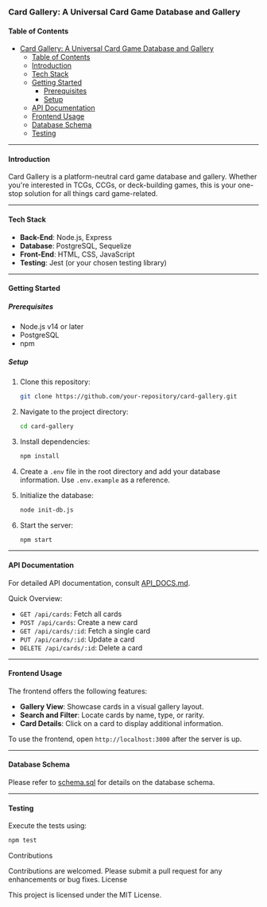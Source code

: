 ### Card Gallery: A Universal Card Game Database and Gallery

#### Table of Contents

- [Card Gallery: A Universal Card Game Database and Gallery](#card-gallery-a-universal-card-game-database-and-gallery)
  - [Table of Contents](#table-of-contents)
  - [Introduction](#introduction)
  - [Tech Stack](#tech-stack)
  - [Getting Started](#getting-started)
    - [Prerequisites](#prerequisites)
    - [Setup](#setup)
  - [API Documentation](#api-documentation)
  - [Frontend Usage](#frontend-usage)
  - [Database Schema](#database-schema)
  - [Testing](#testing)

---

#### Introduction

Card Gallery is a platform-neutral card game database and gallery. Whether you're interested in TCGs, CCGs, or deck-building games, this is your one-stop solution for all things card game-related.

---

#### Tech Stack

- **Back-End**: Node.js, Express
- **Database**: PostgreSQL, Sequelize
- **Front-End**: HTML, CSS, JavaScript
- **Testing**: Jest (or your chosen testing library)

---

#### Getting Started

##### Prerequisites

- Node.js v14 or later
- PostgreSQL
- npm

##### Setup

1. Clone this repository:
    ```bash
    git clone https://github.com/your-repository/card-gallery.git
    ```

2. Navigate to the project directory:
    ```bash
    cd card-gallery
    ```

3. Install dependencies:
    ```bash
    npm install
    ```

4. Create a `.env` file in the root directory and add your database information. Use `.env.example` as a reference.

5. Initialize the database:
    ```bash
    node init-db.js
    ```

6. Start the server:
    ```bash
    npm start
    ```

---

#### API Documentation

For detailed API documentation, consult [API_DOCS.md](API_DOCS.md).

Quick Overview:

- `GET /api/cards`: Fetch all cards
- `POST /api/cards`: Create a new card
- `GET /api/cards/:id`: Fetch a single card
- `PUT /api/cards/:id`: Update a card
- `DELETE /api/cards/:id`: Delete a card

---

#### Frontend Usage

The frontend offers the following features:

- **Gallery View**: Showcase cards in a visual gallery layout.
- **Search and Filter**: Locate cards by name, type, or rarity.
- **Card Details**: Click on a card to display additional information.

To use the frontend, open `http://localhost:3000` after the server is up.

---

#### Database Schema

Please refer to [schema.sql](schema.sql) for details on the database schema.

---

#### Testing

Execute the tests using:

```bash
npm test
```

Contributions

Contributions are welcomed. Please submit a pull request for any enhancements or bug fixes.
License

This project is licensed under the MIT License.